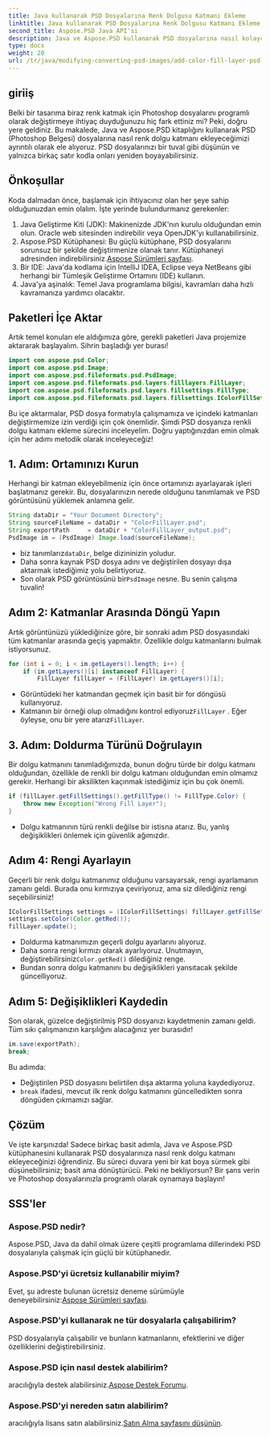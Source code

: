 ```yaml
---
title: Java kullanarak PSD Dosyalarına Renk Dolgusu Katmanı Ekleme
linktitle: Java kullanarak PSD Dosyalarına Renk Dolgusu Katmanı Ekleme
second_title: Aspose.PSD Java API'si
description: Java ve Aspose.PSD kullanarak PSD dosyalarına nasıl kolayca renk dolgu katmanı ekleyeceğinizi öğrenin. Daha hızlı tasarımlar için adım adım eğitimimizi izleyin.
type: docs
weight: 20
url: /tr/java/modifying-converting-psd-images/add-color-fill-layer-psd-files/
---
```

## giriiş
Belki bir tasarıma biraz renk katmak için Photoshop dosyalarını programlı olarak değiştirmeye ihtiyaç duyduğunuzu hiç fark ettiniz mi? Peki, doğru yere geldiniz. Bu makalede, Java ve Aspose.PSD kitaplığını kullanarak PSD (Photoshop Belgesi) dosyalarına nasıl renk dolgu katmanı ekleyeceğimizi ayrıntılı olarak ele alıyoruz. PSD dosyalarınızı bir tuval gibi düşünün ve yalnızca birkaç satır kodla onları yeniden boyayabilirsiniz.
## Önkoşullar
Koda dalmadan önce, başlamak için ihtiyacınız olan her şeye sahip olduğunuzdan emin olalım. İşte yerinde bulundurmanız gerekenler:
1. Java Geliştirme Kiti (JDK): Makinenizde JDK'nın kurulu olduğundan emin olun. Oracle web sitesinden indirebilir veya OpenJDK'yı kullanabilirsiniz.
2.  Aspose.PSD Kütüphanesi: Bu güçlü kütüphane, PSD dosyalarını sorunsuz bir şekilde değiştirmenize olanak tanır. Kütüphaneyi adresinden indirebilirsiniz.[Aspose Sürümleri sayfası](https://releases.aspose.com/psd/java/).
3. Bir IDE: Java'da kodlama için IntelliJ IDEA, Eclipse veya NetBeans gibi herhangi bir Tümleşik Geliştirme Ortamını (IDE) kullanın.
4. Java'ya aşinalık: Temel Java programlama bilgisi, kavramları daha hızlı kavramanıza yardımcı olacaktır.
## Paketleri İçe Aktar
Artık temel konuları ele aldığımıza göre, gerekli paketleri Java projemize aktararak başlayalım. Sihrin başladığı yer burası! 
```java
import com.aspose.psd.Color;
import com.aspose.psd.Image;
import com.aspose.psd.fileformats.psd.PsdImage;
import com.aspose.psd.fileformats.psd.layers.filllayers.FillLayer;
import com.aspose.psd.fileformats.psd.layers.fillsettings.FillType;
import com.aspose.psd.fileformats.psd.layers.fillsettings.IColorFillSettings;
```
Bu içe aktarmalar, PSD dosya formatıyla çalışmamıza ve içindeki katmanları değiştirmemize izin verdiği için çok önemlidir.
Şimdi PSD dosyanıza renkli dolgu katmanı ekleme sürecini inceleyelim. Doğru yaptığınızdan emin olmak için her adımı metodik olarak inceleyeceğiz!
## 1. Adım: Ortamınızı Kurun
Herhangi bir katman ekleyebilmeniz için önce ortamınızı ayarlayarak işleri başlatmanız gerekir. Bu, dosyalarınızın nerede olduğunu tanımlamak ve PSD görüntüsünü yüklemek anlamına gelir. 
```java
String dataDir = "Your Document Directory";
String sourceFileName = dataDir + "ColorFillLayer.psd";
String exportPath     = dataDir + "ColorFillLayer_output.psd";
PsdImage im = (PsdImage) Image.load(sourceFileName);
```
-  biz tanımlarız`dataDir`, belge dizininizin yoludur.
- Daha sonra kaynak PSD dosya adını ve değiştirilen dosyayı dışa aktarmak istediğimiz yolu belirtiyoruz.
-  Son olarak PSD görüntüsünü bir`PsdImage` nesne. Bu senin çalışma tuvalin!
## Adım 2: Katmanlar Arasında Döngü Yapın
Artık görüntünüzü yüklediğinize göre, bir sonraki adım PSD dosyasındaki tüm katmanlar arasında geçiş yapmaktır. Özellikle dolgu katmanlarını bulmak istiyorsunuz.
```java
for (int i = 0; i < im.getLayers().length; i++) {
    if (im.getLayers()[i] instanceof FillLayer) {
        FillLayer fillLayer = (FillLayer) im.getLayers()[i];
```
- Görüntüdeki her katmandan geçmek için basit bir for döngüsü kullanıyoruz.
-  Katmanın bir örneği olup olmadığını kontrol ediyoruz`FillLayer` . Eğer öyleyse, onu bir yere atarız`FillLayer`.
## 3. Adım: Doldurma Türünü Doğrulayın
Bir dolgu katmanını tanımladığımızda, bunun doğru türde bir dolgu katmanı olduğundan, özellikle de renkli bir dolgu katmanı olduğundan emin olmamız gerekir. Herhangi bir aksilikten kaçınmak istediğimiz için bu çok önemli.
```java
if (fillLayer.getFillSettings().getFillType() != FillType.Color) {
    throw new Exception("Wrong Fill Layer");
}
```
- Dolgu katmanının türü renkli değilse bir istisna atarız. Bu, yanlış değişiklikleri önlemek için güvenlik ağımızdır.
## Adım 4: Rengi Ayarlayın
Geçerli bir renk dolgu katmanımız olduğunu varsayarsak, rengi ayarlamanın zamanı geldi. Burada onu kırmızıya çeviriyoruz, ama siz dilediğiniz rengi seçebilirsiniz!
```java
IColorFillSettings settings = (IColorFillSettings) fillLayer.getFillSettings();
settings.setColor(Color.getRed());
fillLayer.update();
```
- Doldurma katmanımızın geçerli dolgu ayarlarını alıyoruz.
-  Daha sonra rengi kırmızı olarak ayarlıyoruz. Unutmayın, değiştirebilirsiniz`Color.getRed()` dilediğiniz renge.
- Bundan sonra dolgu katmanını bu değişiklikleri yansıtacak şekilde güncelliyoruz.
## Adım 5: Değişiklikleri Kaydedin
Son olarak, güzelce değiştirilmiş PSD dosyanızı kaydetmenin zamanı geldi. Tüm sıkı çalışmanızın karşılığını alacağınız yer burasıdır!
```java
im.save(exportPath);
break;
```
Bu adımda:
- Değiştirilen PSD dosyasını belirtilen dışa aktarma yoluna kaydediyoruz.
- `break` ifadesi, mevcut ilk renk dolgu katmanını güncelledikten sonra döngüden çıkmamızı sağlar.
## Çözüm
Ve işte karşınızda! Sadece birkaç basit adımla, Java ve Aspose.PSD kütüphanesini kullanarak PSD dosyalarınıza nasıl renk dolgu katmanı ekleyeceğinizi öğrendiniz. Bu süreci duvara yeni bir kat boya sürmek gibi düşünebilirsiniz; basit ama dönüştürücü. Peki ne bekliyorsun? Bir şans verin ve Photoshop dosyalarınızla programlı olarak oynamaya başlayın!
## SSS'ler
### Aspose.PSD nedir?  
Aspose.PSD, Java da dahil olmak üzere çeşitli programlama dillerindeki PSD dosyalarıyla çalışmak için güçlü bir kütüphanedir.
### Aspose.PSD'yi ücretsiz kullanabilir miyim?  
 Evet, şu adreste bulunan ücretsiz deneme sürümüyle deneyebilirsiniz:[Aspose Sürümleri sayfası](https://releases.aspose.com/).
### Aspose.PSD'yi kullanarak ne tür dosyalarla çalışabilirim?  
PSD dosyalarıyla çalışabilir ve bunların katmanlarını, efektlerini ve diğer özelliklerini değiştirebilirsiniz.
### Aspose.PSD için nasıl destek alabilirim?  
 aracılığıyla destek alabilirsiniz.[Aspose Destek Forumu](https://forum.aspose.com/c/psd/34).
### Aspose.PSD'yi nereden satın alabilirim?  
 aracılığıyla lisans satın alabilirsiniz.[Satın Alma sayfasını düşünün](https://purchase.aspose.com/buy).